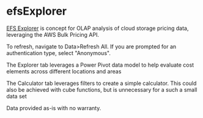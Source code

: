 # efsExplorer

[EFS Explorer](https://github.com/pgaljan/efsExplorer/blob/main/efsExplorer.xlsx) is concept for OLAP analysis of cloud storage pricing data, leveraging the AWS Bulk Pricing API.

To refresh, navigate to Data>Refresh All.  If you are prompted for an authentication type, select "Anonymous".

The Explorer tab leverages a Power Pivot data model to help evaluate cost elements across different locations and areas

The Calculator tab leverages filters to create a simple calculator.  This could also be achieved with cube functions, but is unnecessary for a such a small data set

Data provided as-is with no warranty.
